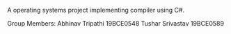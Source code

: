 A operating systems project implementing compiler using C#. 

Group Members: 
Abhinav Tripathi 19BCE0548
Tushar Srivastav 19BCE0589
